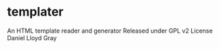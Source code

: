 templater
=========

An HTML template reader and generator
Released under GPL v2 License
Daniel Lloyd Gray

